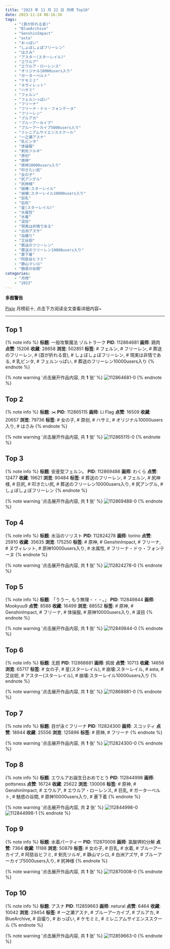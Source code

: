 ```yaml
---
title: "2023 年 11 月 22 日 月榜 Top10"
date: 2023-11-24 06:16:34
tags:
    - "(首が折れる音)"
    - "BlueArchive"
    - "GenshinImpact"
    - "asta"
    - "おっぱい"
    - "しょぼしょぼフリーレン"
    - "はさみ"
    - "アスター(スターレイル)"
    - "エウルア"
    - "エウルア・ローレンス"
    - "オリジナル10000users入り"
    - "ガーターベルト"
    - "ケモミミ"
    - "ヌヴィレット"
    - "ハサミ"
    - "フェルン"
    - "フェルンっぱい"
    - "フリーナ"
    - "フリーナ・ドゥ・フォンテーヌ"
    - "フリーレン"
    - "ブルアカ"
    - "ブルーアーカイブ"
    - "ブルーアーカイブ5000users入り"
    - "ミレニアムサイエンススクール"
    - "一之瀬アスナ"
    - "乳ビンタ"
    - "体操服"
    - "剣先ツルギ"
    - "原创"
    - "原神"
    - "原神10000users入り"
    - "叩きたい尻"
    - "女の子"
    - "尻アングル"
    - "尻神様"
    - "崩壊:スターレイル"
    - "崩壊:スターレイル10000users入り"
    - "巨乳"
    - "巨尻"
    - "星(スターレイル)"
    - "水属性"
    - "水着"
    - "涙目"
    - "現実は非情である"
    - "白洲アズサ"
    - "自撮り"
    - "艾丝妲"
    - "葬送のフリーレン"
    - "葬送のフリーレン10000users入り"
    - "蒼下着"
    - "阿慈谷ヒフミ"
    - "静山マシロ"
    - "魅惑の谷間"
categories:
    - "月榜"
    - "2023"
---
```


<i class="fa fa-triangle-exclamation"></i>**多图警告**<i class="fa fa-triangle-exclamation"></i>

[Pixiv](https://www.pixiv.net/) 月榜前十, 点击下方阅读全文查看详细内容~

<!-- more -->

---

## Top 1

{% note info %}
**标题**: 一般攻撃魔法 ゾルトラーク
**PID**: 112864681 **画师**: 鶏肉
**点赞**: 15206 **收藏**: 28658 **浏览**: 502851
**标签**: # フェルン, # フリーレン, # 葬送のフリーレン, # (首が折れる音), # しょぼしょぼフリーレン, # 現実は非情である, # 乳ビンタ, # フェルンっぱい, # 葬送のフリーレン10000users入り
{% endnote %}

{% note warning '点击展开作品内容, 共 **1** 张' %}
![112864681-0](https://i.pixiv.re/img-original/img/2023/10/26/17/51/15/112864681_p0.jpg)
{% endnote %}

## Top 2

{% note info %}
**标题**: ✂️
**PID**: 112865115 **画师**: Li Flag
**点赞**: 16509 **收藏**: 20657 **浏览**: 79736
**标签**: # 女の子, # 原创, # ハサミ, # オリジナル10000users入り, # はさみ
{% endnote %}

{% note warning '点击展开作品内容, 共 **1** 张' %}
![112865115-0](https://i.pixiv.re/img-original/img/2023/10/26/18/07/12/112865115_p0.jpg)
{% endnote %}

## Top 3

{% note info %}
**标题**: 安産型フェルン。
**PID**: 112869488 **画师**: わくら
**点赞**: 12477 **收藏**: 19621 **浏览**: 90484
**标签**: # 葬送のフリーレン, # フェルン, # 尻神様, # 巨尻, # 叩きたい尻, # 葬送のフリーレン10000users入り, # 尻アングル, # しょぼしょぼフリーレン
{% endnote %}

{% note warning '点击展开作品内容, 共 **1** 张' %}
![112869488-0](https://i.pixiv.re/img-original/img/2023/10/26/22/50/13/112869488_p0.jpg)
{% endnote %}

## Top 4

{% note info %}
**标题**: 水浴のソリスト
**PID**: 112824278 **画师**: torino
**点赞**: 25910 **收藏**: 35635 **浏览**: 175250
**标签**: # 原神, # GenshinImpact, # フリーナ, # ヌヴィレット, # 原神10000users入り, # 水属性, # フリーナ・ドゥ・フォンテーヌ
{% endnote %}

{% note warning '点击展开作品内容, 共 **1** 张' %}
![112824278-0](https://i.pixiv.re/img-original/img/2023/10/25/08/47/18/112824278_p0.jpg)
{% endnote %}

## Top 5

{% note info %}
**标题**: 「ううー, もう無理・・・。」
**PID**: 112849844 **画师**: Mookyuu9
**点赞**: 8588 **收藏**: 16499 **浏览**: 88552
**标签**: # 原神, # GenshinImpact, # フリーナ, # 体操服, # 原神10000users入り, # 涙目
{% endnote %}

{% note warning '点击展开作品内容, 共 **1** 张' %}
![112849844-0](https://i.pixiv.re/img-original/img/2023/10/26/00/01/23/112849844_p0.jpg)
{% endnote %}

## Top 6

{% note info %}
**标题**: 无题
**PID**: 112868881 **画师**: 鸦居
**点赞**: 10713 **收藏**: 14656 **浏览**: 65717
**标签**: # 女の子, # 星(スターレイル), # 崩壊:スターレイル, # asta, # 艾丝妲, # アスター(スターレイル), # 崩壊:スターレイル10000users入り
{% endnote %}

{% note warning '点击展开作品内容, 共 **1** 张' %}
![112868881-0](https://i.pixiv.re/img-original/img/2023/10/26/20/45/25/112868881_p0.jpg)
{% endnote %}

## Top 7

{% note info %}
**标题**: 目が泳ぐフリーナ
**PID**: 112824300 **画师**: スコッティ
**点赞**: 18944 **收藏**: 25556 **浏览**: 125896
**标签**: # 原神, # フリーナ
{% endnote %}

{% note warning '点击展开作品内容, 共 **1** 张' %}
![112824300-0](https://i.pixiv.re/img-original/img/2023/10/25/00/00/18/112824300_p0.jpg)
{% endnote %}

## Top 8

{% note info %}
**标题**: エウルアお誕生日おめでとう
**PID**: 112844998 **画师**: pottsness
**点赞**: 16724 **收藏**: 25622 **浏览**: 130006
**标签**: # 原神, # GenshinImpact, # エウルア, # エウルア・ローレンス, # 巨乳, # ガーターベルト, # 魅惑の谷間, # 原神10000users入り, # 蒼下着
{% endnote %}

{% note warning '点击展开作品内容, 共 **2** 张' %}
![112844998-0](https://i.pixiv.re/img-original/img/2023/10/26/20/47/51/112844998_p0.jpg)
![112844998-1](https://i.pixiv.re/img-original/img/2023/10/26/20/47/51/112844998_p1.jpg)
{% endnote %}

## Top 9

{% note info %}
**标题**: 水着パーティー
**PID**: 112870008 **画师**: 氯酸钾的分解
**点赞**: 7364 **收藏**: 11188 **浏览**: 50879
**标签**: # 女の子, # 巨乳, # 水着, # ブルーアーカイブ, # 阿慈谷ヒフミ, # 剣先ツルギ, # 静山マシロ, # 白洲アズサ, # ブルーアーカイブ5000users入り, # 尻神様
{% endnote %}

{% note warning '点击展开作品内容, 共 **1** 张' %}
![112870008-0](https://i.pixiv.re/img-original/img/2023/10/26/21/25/11/112870008_p0.jpg)
{% endnote %}

## Top 10

{% note info %}
**标题**: アスナ
**PID**: 112859663 **画师**: netural
**点赞**: 6464 **收藏**: 10042 **浏览**: 29454
**标签**: # 一之瀬アスナ, # ブルーアーカイブ, # ブルアカ, # BlueArchive, # 自撮り, # おっぱい, # ケモミミ, # ミレニアムサイエンススクール
{% endnote %}

{% note warning '点击展开作品内容, 共 **1** 张' %}
![112859663-0](https://i.pixiv.re/img-original/img/2023/10/26/12/18/46/112859663_p0.png)
{% endnote %}
